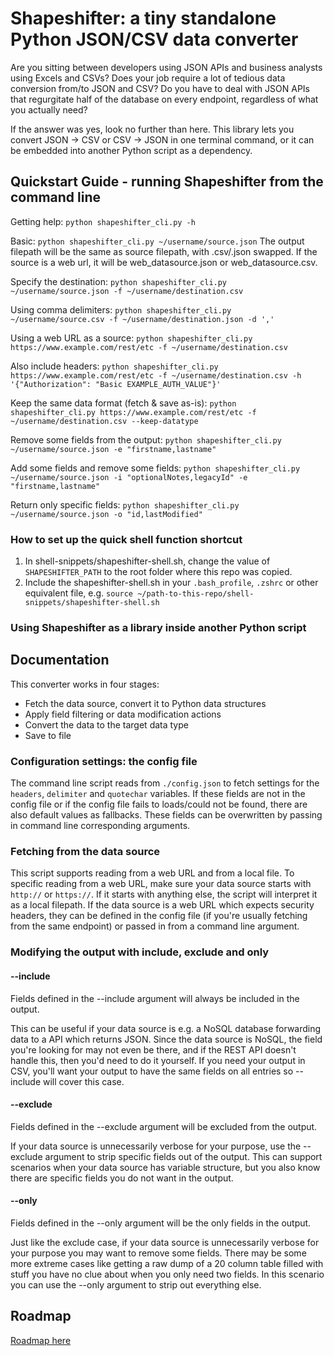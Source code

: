 # Shapeshifter: a tiny standalone Python JSON/CSV data converter

Are you sitting between developers using JSON APIs and business analysts using Excels and CSVs? Does your job require a lot of tedious data conversion from/to JSON and CSV? Do you have to deal with JSON APIs that regurgitate half of the database on every endpoint, regardless of what you actually need?

If the answer was yes, look no further than here. This library lets you convert JSON -> CSV or CSV -> JSON in one terminal command, or it can be embedded into another Python script as a dependency.

## Quickstart Guide - running Shapeshifter from the command line

Getting help:
`python shapeshifter_cli.py -h`

Basic:
`python shapeshifter_cli.py ~/username/source.json`
The output filepath will be the same as source filepath, with .csv/.json swapped. If the source is a web url, it will be web_datasource.json or web_datasource.csv.

Specify the destination:
`python shapeshifter_cli.py ~/username/source.json -f ~/username/destination.csv`

Using comma delimiters:
`python shapeshifter_cli.py ~/username/source.csv -f ~/username/destination.json -d ','`

Using a web URL as a source:
`python shapeshifter_cli.py https://www.example.com/rest/etc -f ~/username/destination.csv`

Also include headers:
`python shapeshifter_cli.py https://www.example.com/rest/etc -f ~/username/destination.csv -h '{"Authorization": "Basic EXAMPLE_AUTH_VALUE"}'`

Keep the same data format (fetch & save as-is):
`python shapeshifter_cli.py https://www.example.com/rest/etc -f ~/username/destination.csv --keep-datatype`

Remove some fields from the output:
`python shapeshifter_cli.py ~/username/source.json -e "firstname,lastname"`

Add some fields and remove some fields:
`python shapeshifter_cli.py ~/username/source.json -i "optionalNotes,legacyId" -e "firstname,lastname"`

Return only specific fields:
`python shapeshifter_cli.py ~/username/source.json -o "id,lastModified"`

### How to set up the quick shell function shortcut

1. In shell-snippets/shapeshifter-shell.sh, change the value of `SHAPESHIFTER_PATH` to the root folder where this repo was copied.
2. Include the shapeshifter-shell.sh in your `.bash_profile`, `.zshrc` or other equivalent file, e.g. `source ~/path-to-this-repo/shell-snippets/shapeshifter-shell.sh`

### Using Shapeshifter as a library inside another Python script

## Documentation

This converter works in four stages:

* Fetch the data source, convert it to Python data structures
* Apply field filtering or data modification actions
* Convert the data to the target data type
* Save to file

### Configuration settings: the config file

The command line script reads from `./config.json` to fetch settings for the `headers`, `delimiter` and `quotechar` variables. If these fields are not in the config file or if the config file fails to loads/could not be found, there are also default values as fallbacks. These fields can be overwritten by passing in command line corresponding arguments.

### Fetching from the data source

This script supports reading from a web URL and from a local file. To specific reading from a web URL, make sure your data source starts with `http://` or `https://`. If it starts with anything else, the script will interpret it as a local filepath. If the data source is a web URL which expects security headers, they can be defined in the config file (if you're usually fetching from the same endpoint) or passed in from a command line argument.

### Modifying the output with include, exclude and only

#### --include

Fields defined in the --include argument will always be included in the output.

This can be useful if your data source is e.g. a NoSQL database forwarding data to a API which returns JSON. Since the data source is NoSQL, the field you're looking for may not even be there, and if the REST API doesn't handle this, then you'd need to do it yourself. If you need your output in CSV, you'll want your output to have the same fields on all entries so --include will cover this case.

#### --exclude

Fields defined in the --exclude argument will be excluded from the output.

If your data source is unnecessarily verbose for your purpose, use the --exclude argument to strip specific fields out of the output. This can support scenarios when your data source has variable structure, but you also know there are specific fields you do not want in the output.

#### --only

Fields defined in the --only argument will be the only fields in the output.

Just like the exclude case, if your data source is unnecessarily verbose for your purpose you may want to remove some fields. There may be some more extreme cases like getting a raw dump of a 20 column table filled with stuff you have no clue about when you only need two fields. In this scenario you can use the --only argument to strip out everything else.

## Roadmap

[Roadmap here](./Roadmap.md)
